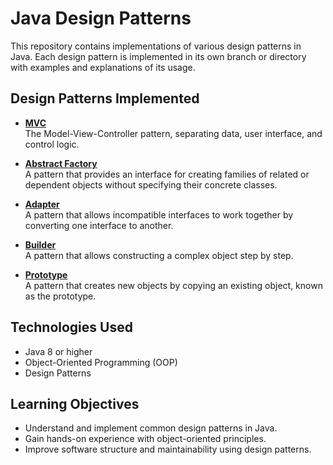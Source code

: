 # Java Design Patterns

This repository contains implementations of various design patterns in Java. Each design pattern is implemented in its own branch or directory with examples and explanations of its usage.

## Design Patterns Implemented

- **[MVC](MVC)**  
  The Model-View-Controller pattern, separating data, user interface, and control logic.

- **[Abstract Factory](abstract-factory)**  
  A pattern that provides an interface for creating families of related or dependent objects without specifying their concrete classes.

- **[Adapter](adapter)**  
  A pattern that allows incompatible interfaces to work together by converting one interface to another.

- **[Builder](builder)**  
  A pattern that allows constructing a complex object step by step.

- **[Prototype](prototype)**  
  A pattern that creates new objects by copying an existing object, known as the prototype.

## Technologies Used

- Java 8 or higher
- Object-Oriented Programming (OOP)
- Design Patterns

## Learning Objectives

- Understand and implement common design patterns in Java.
- Gain hands-on experience with object-oriented principles.
- Improve software structure and maintainability using design patterns.
